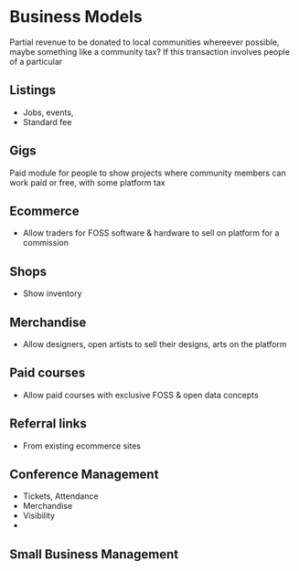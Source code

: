 # Business Models 
Partial revenue to be donated to local communities whereever possible,
maybe something like a community tax? If this transaction involves people
of a particular 

## Listings
- Jobs, events,
- Standard fee

## Gigs
Paid module for people to show projects where community
members can work paid or free, with some platform tax

## Ecommerce
- Allow traders for FOSS software & hardware to sell on
platform for a commission

## Shops
- Show inventory

## Merchandise
- Allow designers, open artists to sell their designs,
arts on the platform

## Paid courses
- Allow paid courses with exclusive FOSS & open data concepts

## Referral links
- From existing ecommerce sites

## Conference Management 
- Tickets, Attendance
- Merchandise
- Visibility
- 
## Small Business Management

